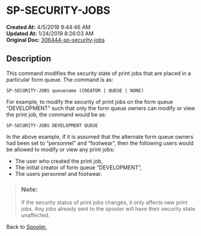 # SP-SECURITY-JOBS

**Created At:** 4/5/2018 9:44:46 AM  
**Updated At:** 1/24/2019 8:26:03 AM  
**Original Doc:** [306444-sp-security-jobs](https://docs.jbase.com/44205-spooler/306444-sp-security-jobs)  


## Description 

This command modifies the security state of print jobs that are placed in a particular form queue. The command is as:

```
SP-SECURITY-JOBS queuename (CREATOR | QUEUE | NONE)
```

For example, to modify the security of print jobs on the form queue “DEVELOPMENT” such that only the form queue owners can modify or view the print job, the command would be as:

```
SP-SECURITY-JOBS DEVELOPMENT QUEUE
```

In the above example, if it is assumed that the alternate form queue owners had been set to “personnel” and “footwear”, then the following users would be allowed to modify or view any print jobs:

- The user who created the print job,
- The initial creator of form queue “DEVELOPMENT”,
- The users personnel and footwear.





> ### Note:
> 
> If the security status of print jobs changes, it only affects new print jobs. Any jobs already sent to the spooler will have their security state unaffected.




Back to [Spooler.](./../jbase-spooler)
